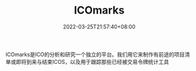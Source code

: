 ﻿---
weight: 
title: "ICOmarks"
description: "ICOmarks是ICO的分析和研究一个独立的平台"
date: 2022-03-25T21:57:40+08:00
lastmod: 2022-03-25T16:45:40+08:00
draft: false
authors: ["Metabd"]
featuredImage: "icomarks.jpg"
link: ""
tags: ["数据收集","ICOmarks"]
categories: ["navigation"]
navigation: ["数据收集"]
lightgallery: true
toc: true
pinned: false
recommend: false
recommend1: false
---
ICOmarks是ICO的分析和研究一个独立的平台。我们用它来制作有前途的项目清单或即将到来与结束ICOS，以及用于跟踪那些已经被交易令牌统计工具
